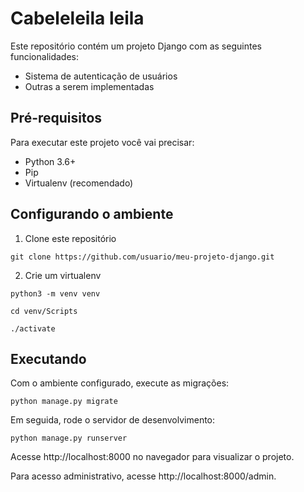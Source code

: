 # Cabeleleila leila
Este repositório contém um projeto Django com as seguintes funcionalidades:

- Sistema de autenticação de usuários
- Outras a serem implementadas

## Pré-requisitos

Para executar este projeto você vai precisar:

- Python 3.6+
- Pip
- Virtualenv (recomendado)

## Configurando o ambiente

1. Clone este repositório

```
git clone https://github.com/usuario/meu-projeto-django.git
```

2. Crie um virtualenv

```
python3 -m venv venv
```
```
cd venv/Scripts
```
```
./activate
```

## Executando

Com o ambiente configurado, execute as migrações:

```
python manage.py migrate
```

Em seguida, rode o servidor de desenvolvimento:

```
python manage.py runserver
```

Acesse http://localhost:8000 no navegador para visualizar o projeto.

Para acesso administrativo, acesse http://localhost:8000/admin.
